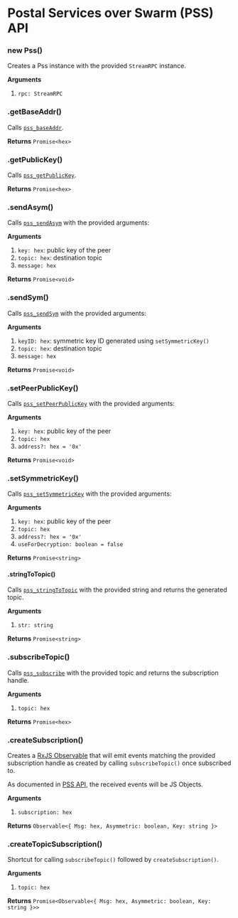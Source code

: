 # Postal Services over Swarm (PSS) API

### new Pss()

Creates a Pss instance with the provided `StreamRPC` instance.

**Arguments**

1. `rpc: StreamRPC`

### .getBaseAddr()

Calls
[`pss_baseAddr`](https://github.com/ethersphere/go-ethereum/tree/swarm-network-rewrite-syncer/swarm/pss/README.md#pss_baseaddr).

**Returns** `Promise<hex>`

### .getPublicKey()

Calls
[`pss_getPublicKey`](https://github.com/ethersphere/go-ethereum/tree/swarm-network-rewrite-syncer/swarm/pss/README.md#pss_getpublickey).

**Returns** `Promise<hex>`

### .sendAsym()

Calls
[`pss_sendAsym`](https://github.com/ethersphere/go-ethereum/tree/swarm-network-rewrite-syncer/swarm/pss/README.md#pss_sendasym)
with the provided arguments:

**Arguments**

1. `key: hex`: public key of the peer
1. `topic: hex`: destination topic
1. `message: hex`

**Returns** `Promise<void>`

### .sendSym()

Calls
[`pss_sendSym`](https://github.com/ethersphere/go-ethereum/tree/swarm-network-rewrite-syncer/swarm/pss/README.md#pss_sendsym)
with the provided arguments:

**Arguments**

1. `keyID: hex`: symmetric key ID generated using `setSymmetricKey()`
1. `topic: hex`: destination topic
1. `message: hex`

**Returns** `Promise<void>`

### .setPeerPublicKey()

Calls
[`pss_setPeerPublicKey`](https://github.com/ethersphere/go-ethereum/tree/swarm-network-rewrite-syncer/swarm/pss/README.md#pss_setpeerpublickey)
with the provided arguments:

**Arguments**

1. `key: hex`: public key of the peer
1. `topic: hex`
1. `address?: hex = '0x'`

**Returns** `Promise<void>`

### .setSymmetricKey()

Calls
[`pss_setSymmetricKey`](https://github.com/ethersphere/go-ethereum/tree/swarm-network-rewrite-syncer/swarm/pss/README.md#pss_setsymmetrickey)
with the provided arguments:

**Arguments**

1. `key: hex`: public key of the peer
1. `topic: hex`
1. `address?: hex = '0x'`
1. `useForDecryption: boolean = false`

**Returns** `Promise<string>`

#### .stringToTopic()

Calls
[`pss_stringToTopic`](https://github.com/ethersphere/go-ethereum/tree/swarm-network-rewrite-syncer/swarm/pss/README.md#pss_stringtotopic)
with the provided string and returns the generated topic.

**Arguments**

1. `str: string`

**Returns** `Promise<string>`

### .subscribeTopic()

Calls
[`pss_subscribe`](https://github.com/ethersphere/go-ethereum/tree/swarm-network-rewrite-syncer/swarm/pss/README.md#pss_subscribe)
with the provided topic and returns the subscription handle.

**Arguments**

1. `topic: hex`

**Returns** `Promise<hex>`

### .createSubscription()

Creates a
[RxJS Observable](http://reactivex.io/rxjs/class/es6/Observable.js~Observable.html)
that will emit events matching the provided subscription handle as created by
calling `subscribeTopic()` once subscribed to.

As documented in
[PSS API](https://github.com/ethersphere/go-ethereum/tree/swarm-network-rewrite-syncer/swarm/pss/README.md#pss_subscribe),
the received events will be JS Objects.

**Arguments**

1. `subscription: hex`

**Returns** `Observable<{ Msg: hex, Asymmetric: boolean, Key: string }>`

### .createTopicSubscription()

Shortcut for calling `subscribeTopic()` followed by `createSubscription()`.

**Arguments**

1. `topic: hex`

**Returns** `Promise<Observable<{ Msg: hex, Asymmetric: boolean, Key: string }>>`

